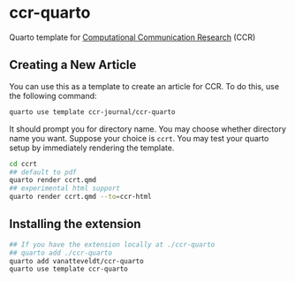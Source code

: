 # ccr-quarto

Quarto template for [Computational Communication Research](https://computationalcommunication.org/ccr) (CCR)

## Creating a New Article

You can use this as a template to create an article for CCR. To do this, use the following command:

```sh
quarto use template ccr-journal/ccr-quarto
```

It should prompt you for directory name. You may choose whether directory name you want. Suppose your choice is `ccrt`. You may test your quarto setup by immediately rendering the template.

```sh
cd ccrt
## default to pdf
quarto render ccrt.qmd
## experimental html support
quarto render ccrt.qmd --to=ccr-html
```

## Installing the extension

```sh
## If you have the extension locally at ./ccr-quarto
## quarto add ./ccr-quarto
quarto add vanatteveldt/ccr-quarto
quarto use template ccr-quarto
```
